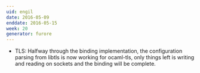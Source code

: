 ```yaml
---
uid: engil
date: 2016-05-09
enddate: 2016-05-15
week: 20
generator: furore
---
```


* TLS: Halfway through the binding implementation, the configuration parsing from libtls is now working for ocaml-tls, only things left is writing and reading on sockets and the binding will be complete.

